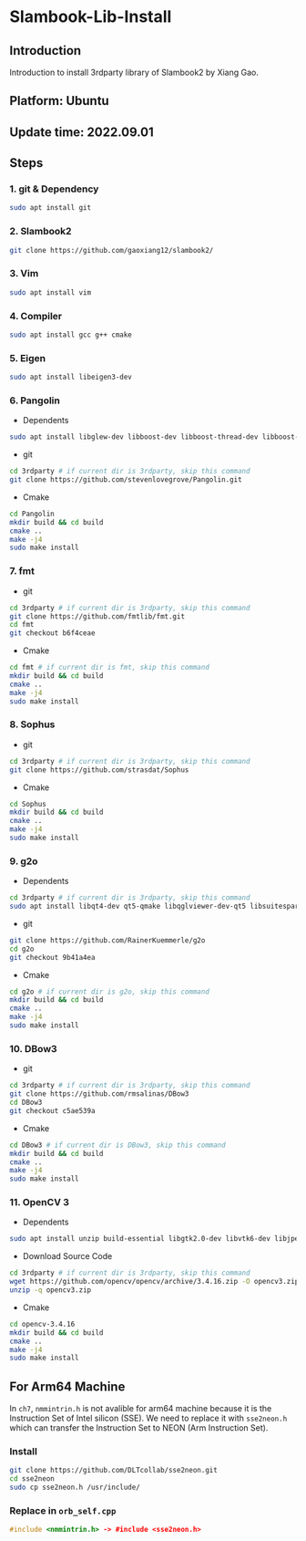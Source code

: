 # Slambook-Lib-Install
## Introduction

Introduction to install 3rdparty library of Slambook2 by Xiang Gao.

## Platform: Ubuntu

## Update time: 2022.09.01

## Steps

### 1. git & Dependency 

```bash
sudo apt install git
```

### 2. Slambook2

```bash
git clone https://github.com/gaoxiang12/slambook2/
```

### 3. Vim

```bash
sudo apt install vim
```

### 4. Compiler

```bash
sudo apt install gcc g++ cmake
```

### 5. Eigen

```bash
sudo apt install libeigen3-dev
```

### 6. Pangolin

- Dependents

```bash
sudo apt install libglew-dev libboost-dev libboost-thread-dev libboost-fileystem-dev
```

- git

```bash
cd 3rdparty # if current dir is 3rdparty, skip this command
git clone https://github.com/stevenlovegrove/Pangolin.git
```

- Cmake

```bash
cd Pangolin
mkdir build && cd build
cmake ..
make -j4
sudo make install
```

### 7. fmt

- git

```bash
cd 3rdparty # if current dir is 3rdparty, skip this command
git clone https://github.com/fmtlib/fmt.git
cd fmt
git checkout b6f4ceae
```

- Cmake

```bash
cd fmt # if current dir is fmt, skip this command
mkdir build && cd build
cmake ..
make -j4
sudo make install
```

### 8. Sophus

- git

```bash
cd 3rdparty # if current dir is 3rdparty, skip this command
git clone https://github.com/strasdat/Sophus
```

- Cmake

```bash
cd Sophus
mkdir build && cd build
cmake ..
make -j4
sudo make install
```

### 9. g2o

- Dependents

```bash
cd 3rdparty # if current dir is 3rdparty, skip this command
sudo apt install libqt4-dev qt5-qmake libqglviewer-dev-qt5 libsuitesparse-dev libcxsparse3 libcholmod3
```

- git

```bash
git clone https://github.com/RainerKuemmerle/g2o
cd g2o
git checkout 9b41a4ea
```

- Cmake

```bash
cd g2o # if current dir is g2o, skip this command
mkdir build && cd build
cmake ..
make -j4
sudo make install
```

### 10. DBow3

- git

```bash
cd 3rdparty # if current dir is 3rdparty, skip this command
git clone https://github.com/rmsalinas/DBow3
cd DBow3
git checkout c5ae539a
```

- Cmake

```bash
cd DBow3 # if current dir is DBow3, skip this command
mkdir build && cd build
cmake ..
make -j4
sudo make install
```

### 11. OpenCV 3

- Dependents

```bash
sudo apt install unzip build-essential libgtk2.0-dev libvtk6-dev libjpeg-dev libtiff5-dev libjasper-dev libopenexr-dev libtbb-dev
```

- Download Source Code

```bash
cd 3rdparty # if current dir is 3rdparty, skip this command
wget https://github.com/opencv/opencv/archive/3.4.16.zip -O opencv3.zip
unzip -q opencv3.zip
```

- Cmake

```bash
cd opencv-3.4.16
mkdir build && cd build
cmake ..
make -j4
sudo make install
```

## For Arm64 Machine

In `ch7`, `nmmintrin.h` is not avalible for arm64 machine because it is the Instruction Set of Intel silicon (SSE). We need to replace it with `sse2neon.h` which can transfer the Instruction Set to NEON (Arm Instruction Set).

### Install

```bash
git clone https://github.com/DLTcollab/sse2neon.git
cd sse2neon
sudo cp sse2neon.h /usr/include/
```

### Replace in `orb_self.cpp`

```c++
#include <nmmintrin.h> -> #include <sse2neon.h>
```

